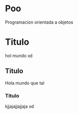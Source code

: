 # Poo
 Programacion orientada a objetos

 # Titulo

hol mundo xd

 ## Titulo

Hola mundo que tal

 ### Titulo

kjjajajjajjaja xd
